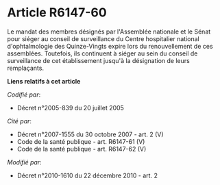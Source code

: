 # Article R6147-60

Le mandat des membres désignés par l'Assemblée nationale et le Sénat pour siéger au conseil de surveillance du Centre
hospitalier national d'ophtalmologie des Quinze-Vingts expire lors du renouvellement de ces assemblées. Toutefois, ils
continuent à siéger au sein du conseil de surveillance de cet établissement jusqu'à la désignation de leurs remplaçants.

**Liens relatifs à cet article**

_Codifié par_:

  - Décret n°2005-839 du 20 juillet 2005

_Cité par_:

  - Décret n°2007-1555 du 30 octobre 2007 - art. 2 (V)
  - Code de la santé publique - art. R6147-61 (V)
  - Code de la santé publique - art. R6147-62 (V)

_Modifié par_:

  - Décret n°2010-1610 du 22 décembre 2010 - art. 2
